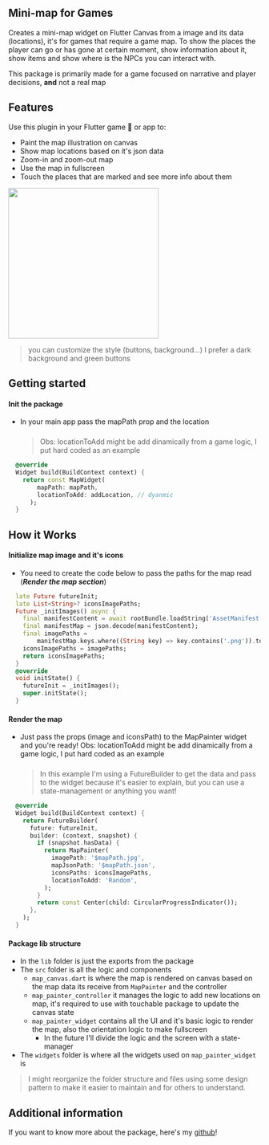 <!-- 
This README describes the package. If you publish this package to pub.dev,
this README's contents appear on the landing page for your package.

For information about how to write a good package README, see the guide for
[writing package pages](https://dart.dev/guides/libraries/writing-package-pages). 

For general information about developing packages, see the Dart guide for
[creating packages](https://dart.dev/guides/libraries/create-library-packages)
and the Flutter guide for
[developing packages and plugins](https://flutter.dev/developing-packages). 
-->
## Mini-map for Games

Creates a mini-map widget on Flutter Canvas from a image and its data (locations), it's for games that require a game map. To show the places the player can go or has gone at certain moment, show information about it, show items and show where is the NPCs you can interact with.

This package is primarily made for a game focused on narrative and player decisions, **and** not a real map

## Features
Use this plugin in your Flutter game 👀 or app to:

- Paint the map illustration on canvas
- Show map locations based on it's json data
- Zoom-in and zoom-out map
- Use the map in fullscreen
- Touch the places that are marked and see more info about them
  
<img src="assets/miniMapDemo.gif" style="width: 300px" />
    
   > you can customize the style (buttons, background...) 
    I prefer a dark background and green buttons

## Getting started

#### Init the package
- In your main app pass the mapPath prop and the location
  ###
  
  > Obs: locationToAdd might be add dinamically from a game logic, I put hard coded as an example

```dart
  @override
  Widget build(BuildContext context) {
    return const MapWidget(
        mapPath: mapPath,
        locationToAdd: addLocation, // dyanmic
      );
  }
```

## How it Works

#### Initialize map image and it's icons
- You need to create the code below to pass the paths for the map read (***Render the map section***)

````dart
  late Future futureInit;
  late List<String>? iconsImagePaths;
  Future _initImages() async {
    final manifestContent = await rootBundle.loadString('AssetManifest.json');
    final manifestMap = json.decode(manifestContent);
    final imagePaths =
        manifestMap.keys.where((String key) => key.contains('.png')).toList();
    iconsImagePaths = imagePaths;
    return iconsImagePaths;
  }
  @override
  void initState() {
    futureInit = _initImages();
    super.initState();
  }
````

#### Render the map
- Just pass the props (image and iconsPath) to the MapPainter widget and you're ready! 
  Obs: locationToAdd might be add dinamically from a game logic, I put hard coded as an example
  ###
  
  > In this example I'm using a FutureBuilder to get the data and pass to the widget because it's easier to explain, but you can use a state-management or anything you want!

```dart
  @override
  Widget build(BuildContext context) {
    return FutureBuilder(
      future: futureInit,
      builder: (context, snapshot) {
        if (snapshot.hasData) {
          return MapPainter(
            imagePath: '$mapPath.jpg',
            mapJsonPath: '$mapPath.json',
            iconsPaths: iconsImagePaths,
            locationToAdd: 'Random',
          );
        }
        return const Center(child: CircularProgressIndicator());
      },
    );
  }
```

#### Package lib structure
- In the `lib` folder is just the exports from the package
- The `src` folder is all the logic and components
  - `map_canvas.dart` is where the map is rendered on canvas based on the map data its receive from `MapPainter` and the controller 
  - `map_painter_controller` it manages the logic to add new locations on map, it's required to use with touchable package to update the canvas state
  - `map_painter_widget` contains all the UI and it's basic logic to render the map, also the orientation logic to make fullscreen
    - In the future I'll divide the logic and the screen with a state-manager
- The `widgets` folder is where all the widgets used on `map_painter_widget` is

> I might reorganize the folder structure and files using some design pattern to make it easier to maintain and for others to understand.

## Additional information

If you want to know more about the package, here's my [github](https://github.com/murilinhoPs)! 
